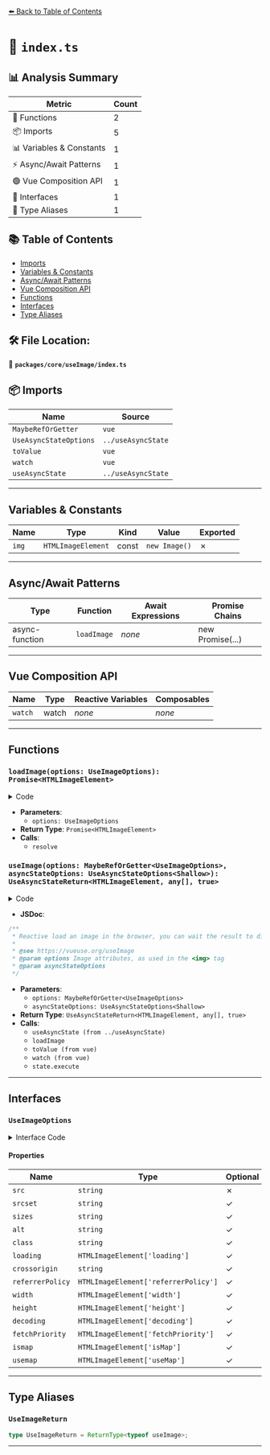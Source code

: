 [⬅️ Back to Table of Contents](../../../index.md)

# 📄 `index.ts`

## 📊 Analysis Summary

| Metric | Count |
|--------|-------|
| 🔧 Functions | 2 |
| 📦 Imports | 5 |
| 📊 Variables & Constants | 1 |
| ⚡ Async/Await Patterns | 1 |
| 🟢 Vue Composition API | 1 |
| 📐 Interfaces | 1 |
| 📑 Type Aliases | 1 |

## 📚 Table of Contents

- [Imports](#imports)
- [Variables & Constants](#variables-constants)
- [Async/Await Patterns](#asyncawait-patterns)
- [Vue Composition API](#vue-composition-api)
- [Functions](#functions)
- [Interfaces](#interfaces)
- [Type Aliases](#type-aliases)

## 🛠️ File Location:
📂 **`packages/core/useImage/index.ts`**

## 📦 Imports

| Name | Source |
|------|--------|
| `MaybeRefOrGetter` | `vue` |
| `UseAsyncStateOptions` | `../useAsyncState` |
| `toValue` | `vue` |
| `watch` | `vue` |
| `useAsyncState` | `../useAsyncState` |


---

## Variables & Constants

| Name | Type | Kind | Value | Exported |
|------|------|------|-------|----------|
| `img` | `HTMLImageElement` | const | `new Image()` | ✗ |


---

## Async/Await Patterns

| Type | Function | Await Expressions | Promise Chains |
|------|----------|-------------------|----------------|
| async-function | `loadImage` | *none* | new Promise(...) |


---

## Vue Composition API

| Name | Type | Reactive Variables | Composables |
|------|------|-------------------|-------------|
| `watch` | watch | *none* | *none* |


---

## Functions

### `loadImage(options: UseImageOptions): Promise<HTMLImageElement>`

<details><summary>Code</summary>

```ts
async function loadImage(options: UseImageOptions): Promise<HTMLImageElement> {
  return new Promise((resolve, reject) => {
    const img = new Image()
    const { src, srcset, sizes, class: clazz, loading, crossorigin, referrerPolicy, width, height, decoding, fetchPriority, ismap, usemap } = options

    img.src = src

    if (srcset != null)
      img.srcset = srcset
    if (sizes != null)
      img.sizes = sizes
    if (clazz != null)
      img.className = clazz
    if (loading != null)
      img.loading = loading
    if (crossorigin != null)
      img.crossOrigin = crossorigin
    if (referrerPolicy != null)
      img.referrerPolicy = referrerPolicy
    if (width != null)
      img.width = width
    if (height != null)
      img.height = height
    if (decoding != null)
      img.decoding = decoding
    if (fetchPriority != null)
      img.fetchPriority = fetchPriority
    if (ismap != null)
      img.isMap = ismap
    if (usemap != null)
      img.useMap = usemap

    img.onload = () => resolve(img)
    img.onerror = reject
  })
}
```
</details>

- **Parameters**:
  - `options: UseImageOptions`
- **Return Type**: `Promise<HTMLImageElement>`
- **Calls**:
  - `resolve`
### `useImage(options: MaybeRefOrGetter<UseImageOptions>, asyncStateOptions: UseAsyncStateOptions<Shallow>): UseAsyncStateReturn<HTMLImageElement, any[], true>`

<details><summary>Code</summary>

```ts
export function useImage<Shallow extends true>(options: MaybeRefOrGetter<UseImageOptions>, asyncStateOptions: UseAsyncStateOptions<Shallow> = {}) {
  const state = useAsyncState<HTMLImageElement | undefined>(
    () => loadImage(toValue(options)),
    undefined,
    {
      resetOnExecute: true,
      ...asyncStateOptions,
    },
  )

  watch(
    () => toValue(options),
    () => state.execute(asyncStateOptions.delay),
    { deep: true },
  )

  return state
}
```
</details>

- **JSDoc**:
```ts
/**
 * Reactive load an image in the browser, you can wait the result to display it or show a fallback.
 *
 * @see https://vueuse.org/useImage
 * @param options Image attributes, as used in the <img> tag
 * @param asyncStateOptions
 */
```

- **Parameters**:
  - `options: MaybeRefOrGetter<UseImageOptions>`
  - `asyncStateOptions: UseAsyncStateOptions<Shallow>`
- **Return Type**: `UseAsyncStateReturn<HTMLImageElement, any[], true>`
- **Calls**:
  - `useAsyncState (from ../useAsyncState)`
  - `loadImage`
  - `toValue (from vue)`
  - `watch (from vue)`
  - `state.execute`

---

## Interfaces

### `UseImageOptions`

<details><summary>Interface Code</summary>

```ts
export interface UseImageOptions {
  /** Address of the resource */
  src: string
  /** Images to use in different situations, e.g., high-resolution displays, small monitors, etc. */
  srcset?: string
  /** Image sizes for different page layouts */
  sizes?: string
  /** Image alternative information */
  alt?: string
  /** Image classes */
  class?: string
  /** Image loading */
  loading?: HTMLImageElement['loading']
  /** Image CORS settings */
  crossorigin?: string
  /** Referrer policy for fetch https://developer.mozilla.org/en-US/docs/Web/HTTP/Headers/Referrer-Policy */
  referrerPolicy?: HTMLImageElement['referrerPolicy']
  /** Image width */
  width?: HTMLImageElement['width']
  /** Image height */
  height?: HTMLImageElement['height']
  /** https://developer.mozilla.org/en-US/docs/Web/HTML/Element/img#decoding */
  decoding?: HTMLImageElement['decoding']
  /** Provides a hint of the relative priority to use when fetching the image */
  fetchPriority?: HTMLImageElement['fetchPriority']
  /** Provides a hint of the importance of the image */
  ismap?: HTMLImageElement['isMap']
  /** The partial URL (starting with #) of an image map associated with the element */
  usemap?: HTMLImageElement['useMap']
}
```
</details>

#### Properties

| Name | Type | Optional | Description |
|------|------|----------|-------------|
| `src` | `string` | ✗ |  |
| `srcset` | `string` | ✓ |  |
| `sizes` | `string` | ✓ |  |
| `alt` | `string` | ✓ |  |
| `class` | `string` | ✓ |  |
| `loading` | `HTMLImageElement['loading']` | ✓ |  |
| `crossorigin` | `string` | ✓ |  |
| `referrerPolicy` | `HTMLImageElement['referrerPolicy']` | ✓ |  |
| `width` | `HTMLImageElement['width']` | ✓ |  |
| `height` | `HTMLImageElement['height']` | ✓ |  |
| `decoding` | `HTMLImageElement['decoding']` | ✓ |  |
| `fetchPriority` | `HTMLImageElement['fetchPriority']` | ✓ |  |
| `ismap` | `HTMLImageElement['isMap']` | ✓ |  |
| `usemap` | `HTMLImageElement['useMap']` | ✓ |  |


---

## Type Aliases

### `UseImageReturn`

```ts
type UseImageReturn = ReturnType<typeof useImage>;
```


---
